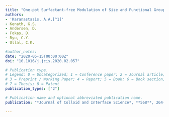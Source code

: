 ```yaml
---
title: "One-pot Surfactant-free Modulation of Size and Functional Group Distribution in Thermoresponsive Microgels"
authors:
- 'Karanastasis, A.A.[^1]'
- Kenath, G.S.
- Andersen, D. 
- Fokas, D.
- Ryu, C.Y.
- Ullal, C.K.

#author_notes:
date: "2020-05-15T00:00:00Z"
doi: "10.1016/j.jcis.2020.02.057"

# Publication type.
# Legend: 0 = Uncategorized; 1 = Conference paper; 2 = Journal article;
# 3 = Preprint / Working Paper; 4 = Report; 5 = Book; 6 = Book section;
# 7 = Thesis; 8 = Patent
publication_types: ["2"]

# Publication name and optional abbreviated publication name.
publication: "*Journal of Colloid and Interface Science*, **568**, 264-272"

---
```

[^1]: Equal Contribution
